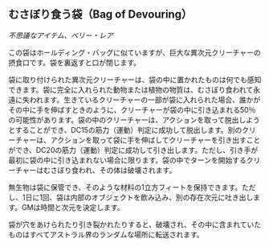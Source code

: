 ## むさぼり食う袋（Bag of Devouring）
*不思議なアイテム、ベリー・レア*

この袋はホールディング・バッグに似ていますが、巨大な異次元クリーチャーの摂食口です。袋を裏返すと口が閉じます。

袋に取り付けられた異次元クリーチャーは、袋の中に置かれたものは何でも感知できます。袋に完全に入れられた動物または植物の物質は、むさぼり食われて永遠に失われます。生きているクリーチャーの一部が袋に入れられた場合、誰かがその中に手を伸ばすときのように、クリーチャーが袋の中に引き込まれる50％の可能性があります。袋の中のクリーチャーは、アクションを取って脱出しようとすることができ、DC15の筋力（運動）判定に成功して脱出します。別のクリーチャーは、アクションを取って袋に手を伸ばしてクリーチャーを引き出すことができ、DC20の筋力（運動）判定に成功して引き出します。ただし、引き手が最初に袋の中に引き込まれない場合に限ります。袋の中でターンを開始するクリーチャーはむさぼり食われ、その体は破壊されます。

無生物は袋に保管でき、そのような材料の1立方フィートを保持できます。ただし、1日に1回、袋は内部のオブジェクトを飲み込み、別の存在次元に吐き出します。GMは時間と次元を決定します。

袋が穴をあけられたり引き裂かれたりすると、破壊され、その中に含まれていたものはすべてアストラル界のランダムな場所に転送されます。